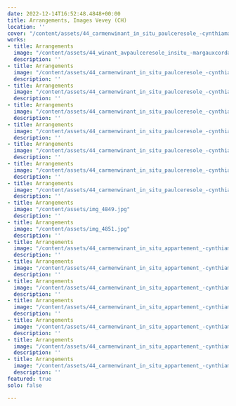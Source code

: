 ```yaml
---
date: 2022-12-14T16:52:48.4848+00:00
title: Arrangements, Images Vevey (CH)
location: ''
cover: "/content/assets/44_carmenwinant_in_situ_paulceresole_-cynthiamaiammann_1358.jpg"
works:
- title: Arrangements
  image: "/content/assets/44_winant_avpaulceresole_insitu_-margauxcorda_01.jpg"
  description: ''
- title: Arrangements
  image: "/content/assets/44_carmenwinant_in_situ_paulceresole_-cynthiamaiammann_1350.jpg"
  description: ''
- title: Arrangements
  image: "/content/assets/44_carmenwinant_in_situ_paulceresole_-cynthiamaiammann_1358.jpg"
  description: ''
- title: Arrangements
  image: "/content/assets/44_carmenwinant_in_situ_paulceresole_-cynthiamaiammann_1336.jpg"
  description: ''
- title: Arrangements
  image: "/content/assets/44_carmenwinant_in_situ_paulceresole_-cynthiamaiammann_1355.jpg"
  description: ''
- title: Arrangements
  image: "/content/assets/44_carmenwinant_in_situ_paulceresole_-cynthiamaiammann_1353.jpg"
  description: ''
- title: Arrangements
  image: "/content/assets/44_carmenwinant_in_situ_paulceresole_-cynthiamaiammann_1357.jpg"
  description: ''
- title: Arrangements
  image: "/content/assets/44_carmenwinant_in_situ_paulceresole_-cynthiamaiammann_1342.jpg"
  description: ''
- title: Arrangements
  image: "/content/assets/img_4849.jpg"
  description: ''
- title: Arrangements
  image: "/content/assets/img_4851.jpg"
  description: ''
- title: Arrangements
  image: "/content/assets/44_carmenwinant_in_situ_appartement_-cynthiamaiammann_1535.jpg"
  description: ''
- title: Arrangements
  image: "/content/assets/44_carmenwinant_in_situ_appartement_-cynthiamaiammann_1545.jpg"
  description: ''
- title: Arrangements
  image: "/content/assets/44_carmenwinant_in_situ_appartement_-cynthiamaiammann_1536.jpg"
  description: ''
- title: Arrangements
  image: "/content/assets/44_carmenwinant_in_situ_appartement_-cynthiamaiammann_1542.jpg"
  description: ''
- title: Arrangements
  image: "/content/assets/44_carmenwinant_in_situ_appartement_-cynthiamaiammann_1541.jpg"
  description: ''
- title: Arrangements
  image: "/content/assets/44_carmenwinant_in_situ_appartement_-cynthiamaiammann_1539.jpg"
  description: ''
- title: Arrangements
  image: "/content/assets/44_carmenwinant_in_situ_appartement_-cynthiamaiammann_1538.jpg"
  description: ''
featured: true
solo: false

---
```

